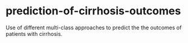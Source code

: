 # prediction-of-cirrhosis-outcomes
Use of different multi-class approaches to predict the the outcomes of patients with cirrhosis.

